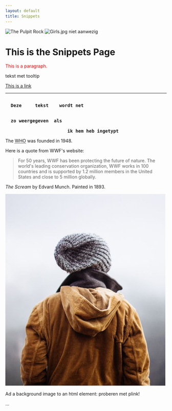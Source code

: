 ```yaml
---
layout: default
title: Snippets
---
```


<img src="{{site.baseurl}}/assets/img/img_pulpit.jpg" alt="The Pulpit Rock" width="304" height="228">
<img src="{{site.baseurl}}/assets/img/img_girls.jpg" alt="Girls.jpg niet aanwezig"  height="200">

<!-- alleen de hoogte gegeven, dan blijft de foto in originele hoogte/breedte verhoudingen -->
<h1>This is the Snippets Page</h1>
<p style="color:red">This is a paragraph.</p>
<p title="dit is een tooltip">tekst met tooltip</p>

<a href="https://www.w3schools.com">This is a link</a>
<!--- attributes altijd tusse quotes (aanbevolen) -->

<hr><!-- hoeft niet afgesloten te worden -->

<pre><b>
  Deze     tekst    wordt net


  zo weergegeven  als

                       ik hem heb ingetypt
</b></pre>
<p>The <abbr title="World Health Organization">WHO</abbr> was founded in 1948.</p>
<p>Here is a quote from WWF's website:</p>
<blockquote cite="http://www.worldwildlife.org/who/index.html">
For 50 years, WWF has been protecting the future of nature.
The world's leading conservation organization,
WWF works in 100 countries and is supported by
1.2 million members in the United States and
close to 5 million globally.
</blockquote>

<p><cite>The Scream</cite> by Edvard Munch. Painted in 1893.</p>

<!-- conditional code (only for IE 9) -->
<!--[if IE 9]>
    .... some HTML here ....
<![endif]-->

<img src="assets/img/img_girl.jpg" alt="Girl in a jacket" style="width:500px;height:600px;">

Ad a background image to an html element: proberen met plink!
<p style="background-image:url('clouds.jpg')">
...
</p>
